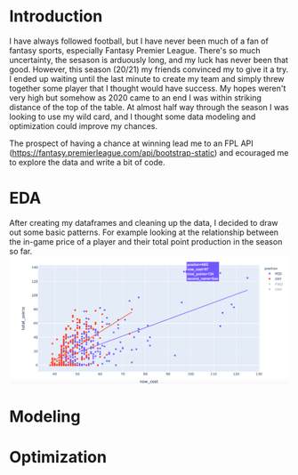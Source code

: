# Introduction 
I have always followed football, but I have never been much of a fan of fantasy sports, especially Fantasy Premier League. There's so much uncertainty, the sesason is arduously long, and my luck has never been that good. However, this season (20/21) my friends convinced my to give it a try. I ended up waiting until the last minute to create my team and simply threw together some player that I thought would have success. My hopes weren't very high but somehow as 2020 came to an end I was within striking distance of the top of the table. At almost half way through the season I was looking to use my wild card, and I thought some data modeling and optimization could improve my chances.

The prospect of having a chance at winning lead me to an FPL API (https://fantasy.premierleague.com/api/bootstrap-static) and ecouraged me to explore the data and write a bit of code.

# EDA
After creating my dataframes and cleaning up the data, I decided to draw out some basic patterns. For example looking at the relationship between the in-game price of a player and their total point production in the season so far.
![alt text](https://github.com/alexanderd14/FPL-Optimization/blob/main/fpl.png)


# Modeling 


# Optimization
